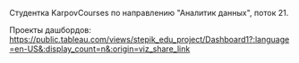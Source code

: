 Студентка KarpovCourses по направлению "Аналитик данных", поток 21.

Проекты дашбордов: https://public.tableau.com/views/stepik_edu_project/Dashboard1?:language=en-US&:display_count=n&:origin=viz_share_link
